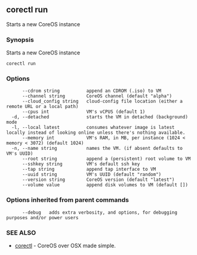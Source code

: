 ## corectl run

Starts a new CoreOS instance

### Synopsis


Starts a new CoreOS instance

```
corectl run
```

### Options

```
      --cdrom string          append an CDROM (.iso) to VM
      --channel string        CoreOS channel (default "alpha")
      --cloud_config string   cloud-config file location (either a remote URL or a local path)
      --cpus int              VM's vCPUS (default 1)
  -d, --detached              starts the VM in detached (background) mode
  -l, --local latest          consumes whatever image is latest locally instead of looking online unless there's nothing available.
      --memory int            VM's RAM, in MB, per instance (1024 < memory < 3072) (default 1024)
  -n, --name string           names the VM. (if absent defaults to VM's UUID)
      --root string           append a (persistent) root volume to VM
      --sshkey string         VM's default ssh key
      --tap string            append tap interface to VM
      --uuid string           VM's UUID (default "random")
      --version string        CoreOS version (default "latest")
      --volume value          append disk volumes to VM (default [])
```

### Options inherited from parent commands

```
      --debug   adds extra verbosity, and options, for debugging purposes and/or power users
```

### SEE ALSO
* [corectl](corectl.md)	 - CoreOS over OSX made simple.

